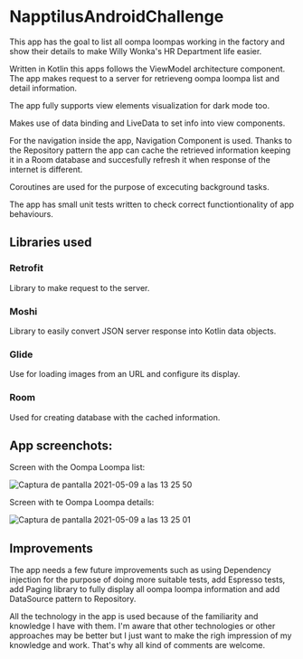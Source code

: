 # NapptilusAndroidChallenge

This app has the goal to list all oompa loompas working in the factory and show their details to make Willy Wonka's HR Department life easier.

Written in Kotlin this apps follows the ViewModel architecture component. The app makes request to a server for retrieveng oompa loompa list and detail information.

The app fully supports view elements visualization for dark mode too.

Makes use of data binding and LiveData to set info into view components. 

For the navigation inside the app, Navigation Component is used. Thanks to the Repository pattern the app can cache the retrieved information keeping it in a Room database and succesfully refresh it when response of the internet is different. 

Coroutines are used for the purpose of excecuting background tasks.

The app has small unit tests written to check correct functiontionality of app behaviours.

## Libraries used

### Retrofit
Library to make request to the server.

### Moshi
Library to easily convert JSON server response into Kotlin data objects.

### Glide
Use for loading images from an URL and configure its display.

### Room
Used for creating database with the cached information.

## App screenchots:

Screen with the Oompa Loompa list:


![Captura de pantalla 2021-05-09 a las 13 25 50](https://user-images.githubusercontent.com/43856037/117570411-460be880-b0ca-11eb-9e39-7cbd5859dbc2.png)


Screen with te Oompa Loompa details:

![Captura de pantalla 2021-05-09 a las 13 25 01](https://user-images.githubusercontent.com/43856037/117570422-4dcb8d00-b0ca-11eb-9f8c-ec557383411c.png)



## Improvements

The app needs a few future improvements such as using Dependency injection for the purpose of doing more suitable tests, add Espresso tests, add Paging library to fully display all oompa loompa information and add DataSource pattern to Repository.

All the technology in the app is used because of the familiarity and knowledge I have with them. I'm aware that other technologies or other approaches may be better but I just want to make the righ impression of my knowledge and work. That's why all kind of comments are welcome.


